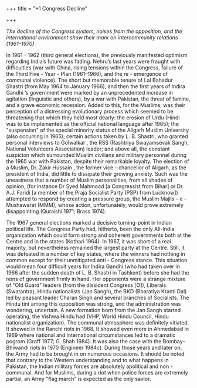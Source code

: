 +++
title = "+1 Congress Decline"

+++

_The decline of the Congress system, noises from the opposition, and the international environment show their mark on intercommunity relations (1961–1970)_

In 1961 - 1962 (third general elections), the previously manifested optimism regarding India’s future was fading. Nehru’s last years were fraught with difficulties (war with China, rising tensions within the Congress, failure of the Third Five - Year - Plan (1961–1966), and the re - emergence of communal violence). The short but memorable tenure of Lal Bahadur Shastri (from May 1964 to January 1966), and then the first years of Indira Gandhi ’s government were marked by an unprecedented increase in agitation (linguistic and others), by a war with Pakistan, the threat of famine, and a grave economic recession. Added to this, for the Muslims, was their perception of a distressing evolutionary process which seemed to be threatening that which they held most dearly: the erosion of Urdu (Hindi was to be implemented as the official national language after 1965); the "suspension" of the special minority status of the Aligarh Muslim University (also occurring in 1965); certain actions taken by L. B. Shastri, who granted personal interviews to Golwalkar , the RSS (Rashtriya Swayamsevak Sangh, National Volunteers Association) leader; and above all, the constant suspicion which surrounded Muslim civilians and military personnel during the 1965 war with Pakistan, despite their remarkable loyalty. The election of a Muslim, Dr. Zakir Hussain , the former vice - chancellor of Aligarh, as the president of India, did little to dissipate their growing anxiety. Such was the uneasiness that a number of Muslim personalities, from all shades of opinion, (for instance Dr Syed Mahmood \[a Congressist from Bihar\] or Dr. A.J. Faridi \[a member of the Praja Socialist Party (PSP) from Lucknow\]) attempted to respond by creating a pressure group, the Muslim Majlis - e - Mushawarat (MMM), whose action, unfortunately, would prove extremely disappointing (Quraishi 1971; Brass 1974).

The 1967 general elections marked a decisive turning-point in Indian political life. The Congress Party had, hitherto, been the only All-India organization which could form strong and coherent governments both at the Centre and in the states (Kothari 1964). In 1967, it was short of a real majority, but nevertheless remained the largest party at the Centre. Still, it was defeated in a number of key states, where the winners had nothing in common except for their unmitigated anti - Congress stance. This situation would mean four difficult years for Indira Gandhi (who had taken over in 1966 after the sudden death of L. B. Shastri in Tashkent) before she had the reins of government firmly in hand. Her opponents were a strange mixture of "Old Guard" leaders (from the dissident Congress \[O\]), Liberals (Swatantra), Hindu nationalists (Jan Sangh), the BKD (Bharatiya Kranti Dal) led by peasant leader Charan Singh and several branches of Socialists. The Hindu tint among this opposition was strong, and the administration was wondering, uncertain. A new formation born from the Jan Sangh started operating, the Vishwa Hindu had (VHP, World Hindu Council, Hindu nationalist organization). The communal atmosphere was definitely vitiated. It showed in the Ranchi riots in 1968. It showed even more in Ahmedabad in 1969 where national and international circumstances led to a dramatic pogrom (Graff 1977; G. Shah 1984). It was also the case with the Bombay–Bhiwandi riots in 1970 (Engineer 1984c). During those years and later on, the Army had to be brought in on numerous occasions. It should be noted that contrary to the Western understanding and to what happens in Pakistan, the Indian military forces are absolutely apolitical and non - communal. And for Muslims, during a riot when police forces are extremely partial, an Army "flag march" is expected as the only savior.
